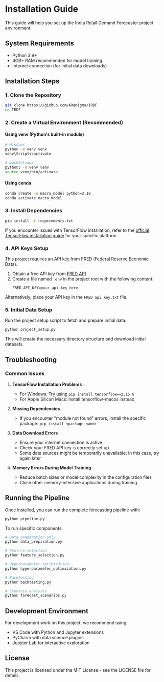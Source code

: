 # Installation Guide

This guide will help you set up the India Retail Demand Forecaster project environment.

## System Requirements

- Python 3.9+ 
- 4GB+ RAM recommended for model training
- Internet connection (for initial data downloads)

## Installation Steps

### 1. Clone the Repository

```bash
git clone https://github.com/ARenigma/IRDF
cd IRDF
```

### 2. Create a Virtual Environment (Recommended)

#### Using venv (Python's built-in module)
```bash
# Windows
python -m venv venv
venv\Scripts\activate

# macOS/Linux
python3 -m venv venv
source venv/bin/activate
```

#### Using conda
```bash
conda create -n macro_model python=3.10
conda activate macro_model
```

### 3. Install Dependencies

```bash
pip install -r requirements.txt
```

If you encounter issues with TensorFlow installation, refer to the [official TensorFlow installation guide](https://www.tensorflow.org/install) for your specific platform.

### 4. API Keys Setup

This project requires an API key from FRED (Federal Reserve Economic Data). 

1. Obtain a free API key from [FRED API](https://fred.stlouisfed.org/docs/api/api_key.html)
2. Create a file named `.env` in the project root with the following content:
   ```
   FRED_API_KEY=your_api_key_here
   ```

Alternatively, place your API key in the `FRED api key.txt` file.

### 5. Initial Data Setup

Run the project setup script to fetch and prepare initial data:

```bash
python project_setup.py
```

This will create the necessary directory structure and download initial datasets.

## Troubleshooting

### Common Issues

1. **TensorFlow Installation Problems**
   - For Windows: Try using `pip install tensorflow==2.15.0`
   - For Apple Silicon Macs: Install tensorflow-macos instead

2. **Missing Dependencies**
   - If you encounter "module not found" errors, install the specific package: `pip install <package_name>`

3. **Data Download Errors**
   - Ensure your internet connection is active
   - Check your FRED API key is correctly set up
   - Some data sources might be temporarily unavailable; in this case, try again later

4. **Memory Errors During Model Training**
   - Reduce batch sizes or model complexity in the configuration files
   - Close other memory-intensive applications during training

## Running the Pipeline

Once installed, you can run the complete forecasting pipeline with:

```bash
python pipeline.py
```

To run specific components:

```bash
# Data preparation only
python data_preparation.py

# Feature selection
python feature_selection.py

# Hyperparameter optimization
python hyperparameter_optimization.py

# Backtesting
python backtesting.py

# Scenario analysis
python forecast_scenarios.py
```

## Development Environment

For development work on this project, we recommend using:

- VS Code with Python and Jupyter extensions
- PyCharm with data science plugins
- Jupyter Lab for interactive exploration

## License

This project is licensed under the MIT License - see the LICENSE file for details. 